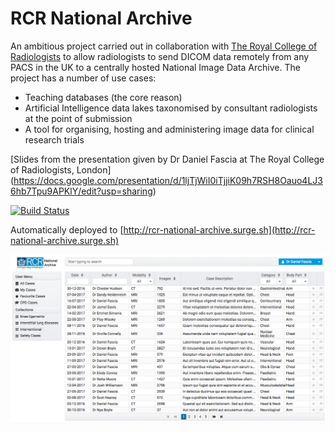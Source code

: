 # RCR National Archive 

An ambitious project carried out in collaboration with [The Royal College of Radiologists](www.rcr.ac.uk) to allow radiologists to send DICOM data remotely from any PACS in the UK to a centrally hosted National Image Data Archive. The project has a number of use cases:

* Teaching databases (the core reason)
* Artificial Intelligence data lakes taxonomised by consultant radiologists at the point of submission
* A tool for organising, hosting and administering image data for clinical research trials

[Slides from the presentation given by Dr Daniel Fascia at The Royal College of Radiologists, London] (https://docs.google.com/presentation/d/1ljTjWiI0iTjjiK09h7RSH8Oauo4LJ36hb7Tpu9APKlY/edit?usp=sharing)

[![Build Status](https://travis-ci.org/Healthflow/rcr-national-archive.svg?branch=master)](https://travis-ci.org/Healthflow/rcr-national-archive)

Automatically deployed to [http://rcr-national-archive.surge.sh](http://rcr-national-archive.surge.sh)

![The RCR National Archive working wireframe](https://github.com/Healthflow/rcr-national-archive/blob/master/screenshot.png "The Royal College of Radiologists National Archive working frontend Wireframe")
